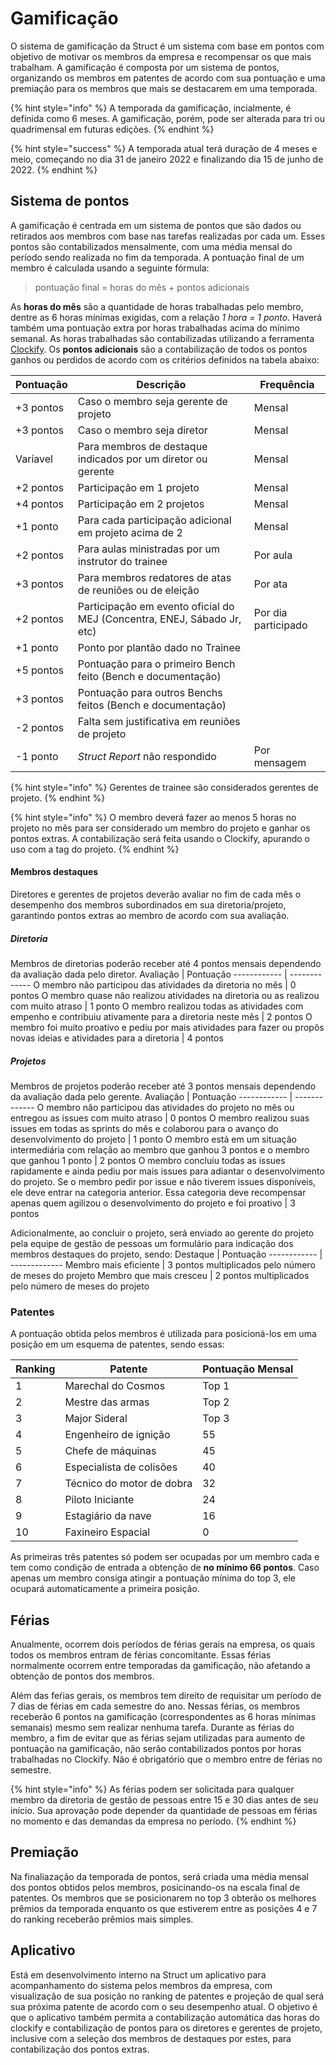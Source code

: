# Gamificação
O sistema de gamificação da Struct é um sistema com base em pontos com objetivo de motivar os membros da empresa e recompensar os que mais trabalham. A gamificação é composta por um sistema de pontos, organizando os membros em patentes de acordo com sua pontuação e uma premiação para os membros que mais se destacarem em uma temporada.

{% hint style="info" %}
A temporada da gamificação, incialmente, é definida como 6 meses. A gamificação, porém, pode ser alterada para tri ou quadrimensal em futuras edições.
{% endhint %}

{% hint style="success" %}
A temporada atual terá duração de 4 meses e meio, começando no dia 31 de janeiro 2022 e finalizando dia 15 de junho de 2022.
{% endhint %}

## Sistema de pontos
A gamificação é centrada em um sistema de pontos que são dados ou retirados aos membros com base nas tarefas realizadas por cada um. Esses pontos são contabilizados mensalmente, com uma média mensal do período sendo realizada no fim da temporada.
A pontuação final de um membro é calculada usando a seguinte fórmula:
> pontuação final = horas do mês + pontos adicionais

As **horas do mês** são a quantidade de horas trabalhadas pelo membro, dentre as 6 horas mínimas exigidas, com a relação *1 hora = 1 ponto*. Haverá também uma pontuação extra por horas trabalhadas acima do mínimo semanal. As horas trabalhadas são contabilizadas utilizando a ferramenta [Clockify](clockify.md).
Os **pontos adicionais** são a contabilização de todos os pontos ganhos ou perdidos de acordo com os critérios definidos na tabela abaixo:

Pontuação | Descrição | Frequência
------------ | ------------- | -------------
+3 pontos | Caso o membro seja gerente de projeto | Mensal
+3 pontos | Caso o membro seja diretor | Mensal
Varíavel | Para membros de destaque indicados por um diretor ou gerente | Mensal
+2 pontos | Participação em 1 projeto | Mensal
+4 pontos | Participação em 2 projetos | Mensal
+1 ponto | Para cada participação adicional em projeto acima de 2 | Mensal
+2 pontos | Para aulas ministradas por um instrutor do trainee | Por aula
+3 pontos | Para membros redatores de atas de reuniões ou de eleição | Por ata
+2 pontos | Participação em evento oficial do MEJ (Concentra, ENEJ, Sábado Jr, etc) | Por dia participado
+1 ponto | Ponto por plantão dado no Trainee
+5 pontos | Pontuação para o primeiro Bench feito (Bench e documentação)
+3 pontos | Pontuação para outros Benchs feitos (Bench e documentação)
-2 pontos | Falta sem justificativa em reuniões de projeto
-1 ponto | *Struct Report* não respondido | Por mensagem

{% hint style="info" %}
Gerentes de trainee são considerados gerentes de projeto.
{% endhint %}

{% hint style="info" %}
O membro deverá fazer ao menos 5 horas no projeto no mês para ser considerado um membro do projeto e ganhar os pontos extras. A contabilização será feita usando o Clockify, apurando o uso com a tag do projeto.
{% endhint %}

#### Membros destaques
Diretores e gerentes de projetos deverão avaliar no fim de cada mês o desempenho dos membros subordinados em sua diretoria/projeto, garantindo pontos extras ao membro de acordo com sua avaliação. 
##### Diretoria
Membros de diretorias poderão receber até 4 pontos mensais dependendo da avaliação dada pelo diretor.
Avaliação | Pontuação
------------ | -------------
O membro não participou das atividades da diretoria no mês | 0 pontos
O membro quase não realizou atividades na diretoria ou as realizou com muito atraso | 1 ponto
O membro realizou todas as atividades com empenho e contribuiu ativamente para a diretoria neste mês | 2 pontos
O membro foi muito proativo e pediu por mais atividades para fazer ou propôs novas ideias e atividades para a diretoria | 4 pontos

##### Projetos
Membros de projetos poderão receber até 3 pontos mensais dependendo da avaliação dada pelo gerente.
Avaliação | Pontuação
------------ | -------------
O membro não participou das atividades do projeto no mês ou entregou as issues com muito atraso | 0 pontos
O membro realizou suas issues em todas as sprints do mês e colaborou para o avanço do desenvolvimento do projeto | 1 ponto
O membro está em um situação intermediária com relação ao membro que ganhou 3 pontos e o membro que ganhou 1 ponto | 2 pontos
O membro concluiu todas as issues rapidamente e ainda pediu por mais issues para adiantar o desenvolvimento do projeto. Se o membro pedir por issue e não tiverem issues disponíveis, ele deve entrar na categoria anterior. Essa categoria deve recompensar apenas quem agilizou o desenvolvimento do projeto e foi proativo | 3 pontos

Adicionalmente, ao concluir o projeto, será enviado ao gerente do projeto pela equipe de gestão de pessoas um formulário para indicação dos membros destaques do projeto, sendo:
Destaque | Pontuação
------------ | -------------
Membro mais eficiente | 3 pontos multiplicados pelo número de meses do projeto
Membro que mais cresceu | 2 pontos multiplicados pelo número de meses do projeto

### Patentes
A pontuação obtida pelos membros é utilizada para posicioná-los em uma posição em um esquema de patentes, sendo essas:

Ranking | Patente | Pontuação Mensal
------------ | ------------- | -------------
1 | Marechal do Cosmos | Top 1
2 | Mestre das armas | Top 2
3 | Major Sideral | Top 3
4 | Engenheiro de ignição | 55
5 | Chefe de máquinas | 45
6 | Especialista de colisões | 40
7 | Técnico do motor de dobra | 32
8 | Piloto Iniciante | 24
9 | Estagiário da nave | 16
10 | Faxineiro Espacial | 0

As primeiras três patentes só podem ser ocupadas por um membro cada e tem como condição de entrada a obtenção de **no mínimo 66 pontos**. Caso apenas um membro consiga atingir a pontuação mínima do top 3, ele ocupará automaticamente a primeira posição.

## Férias
Anualmente, ocorrem dois períodos de férias gerais na empresa, os quais todos os membros entram de férias concomitante. Essas férias normalmente ocorrem entre temporadas da gamificação, não afetando a obtenção de pontos dos membros.

Além das feŕias gerais, os membros tem direito de requisitar um período de 7 dias de férias em cada semestre do ano. Nessas férias, os membros receberão 6 pontos na gamificação (correspondentes as 6 horas mínimas semanais) mesmo sem realizar nenhuma tarefa.
Durante as férias do membro, a fim de evitar que as férias sejam utilizadas para aumento de pontuação na gamificação, não serão contabilizados pontos por horas trabalhadas no Clockify. Não é obrigatório que o membro entre de férias no semestre.

{% hint style="info" %}
As férias podem ser solicitada para qualquer membro da diretoria de gestão de pessoas entre 15 e 30 dias antes de seu início. Sua aprovação pode depender da quantidade de pessoas em férias no momento e das demandas da empresa no período.
{% endhint %}

## Premiação
Na finaliazação da temporada de pontos, será criada uma média mensal dos pontos obtidos pelos membros, posicinando-os na escala final de patentes.
Os membros que se posicionarem no top 3 obterão os melhores prêmios da temporada enquanto os que estiverem entre as posições 4 e 7 do ranking receberão prêmios mais simples.

## Aplicativo
Está em desenvolvimento interno na Struct um aplicativo para acompanhamento do sistema pelos membros da empresa, com visualização de sua posição no ranking de patentes e projeção de qual será sua próxima patente de acordo com o seu desempenho atual. O objetivo é que o aplicativo também permita a contabilização automática das horas do clockify e contabilização de pontos para os diretores e gerentes de projeto, inclusive com a seleção dos membros de destaques por estes, para contabilização dos pontos extras.

